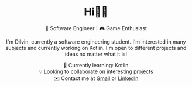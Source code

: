 <h1 align="center">Hi👋🏽</h1>

<p align="center">
  🚀 Software Engineer | 🎮 Game Enthusiast
</p>

<p align="center">
  I'm Dilvin, currently a software engineering student. I'm interested in many subjects and currently working on Kotlin. I'm open to different projects and ideas no matter what it is!
</p>

<p align="center">
  🌱 Currently learning: Kotlin
  <br>
  💡 Looking to collaborate on interesting projects
  <br>
  ✉️ Contact me at <a href="dilvinagachanli@gmail.com">Gmail</a> or <a href="https://linkedin.com/in/your-linkedin](https://www.linkedin.com/in/dilvin-ağaçhanlı-61b6021bb">LinkedIn</a>
</p>
